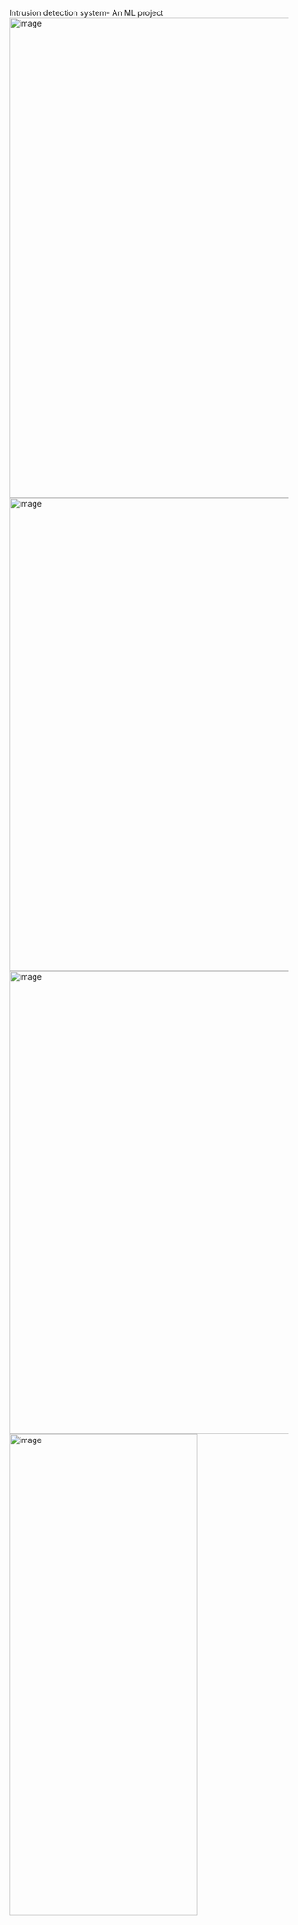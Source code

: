 Intrusion detection system- An ML project
<img width="1351" height="866" alt="image" src="https://github.com/user-attachments/assets/813d8a2f-cd35-437a-a6f7-e11aafe239c4" />
<img width="1854" height="853" alt="image" src="https://github.com/user-attachments/assets/c4351007-83ad-4fea-a32f-8c393ecd1823" />
<img width="531" height="835" alt="image" src="https://github.com/user-attachments/assets/367231ff-ab60-4e54-829a-2b51bbe427eb" />
<img width="339" height="868" alt="image" src="https://github.com/user-attachments/assets/89751785-86c1-47a9-a60f-b70e73aaae5a" />


